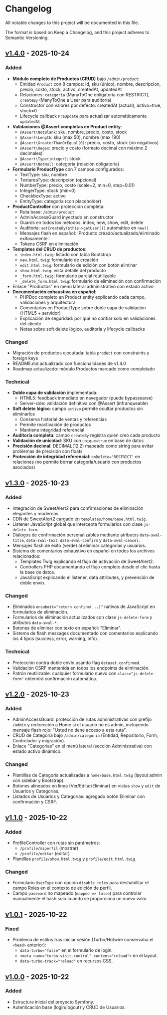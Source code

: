 # Changelog

All notable changes to this project will be documented in this file.

The format is based on Keep a Changelog, and this project adheres to Semantic Versioning.

## [v1.4.0] - 2025-10-24

### Added
- **Módulo completo de Productos (CRUD)** bajo `/admin/product`:
  - Entidad `Product` con 8 campos: id, sku (único), nombre, descripcion, precio, costo, stock, activo, createdAt, updatedAt
  - Relaciones: `categoria` (ManyToOne obligatoria con RESTRICT), `createBy` (ManyToOne a User para auditoría)
  - Constructor con valores por defecto: createdAt (actual), activo=true, stock=0
  - Lifecycle callback `PreUpdate` para actualizar automáticamente `updatedAt`
- **Validaciones @Assert completas en Product entity**:
  - `@Assert\NotBlank`: sku, nombre, precio, costo, stock
  - `@Assert\Length`: sku (max 50), nombre (max 180)
  - `@Assert\GreaterThanOrEqual(0)`: precio, costo, stock (no negativos)
  - `@Assert\Regex`: precio y costo (formato decimal con máximo 2 decimales)
  - `@Assert\Type(integer)`: stock
  - `@Assert\NotNull`: categoria (relación obligatoria)
- **Formulario ProductType** con 7 campos configurados:
  - TextType: sku, nombre
  - TextareaType: descripcion (opcional)
  - NumberType: precio, costo (scale=2, min=0, step=0.01)
  - IntegerType: stock (min=0)
  - CheckboxType: activo
  - EntityType: categoria (con placeholder)
- **ProductController** con protección completa:
  - Ruta base: `/admin/product`
  - AdminAccessGuard inyectado en constructor
  - Guards en todos los métodos: index, new, show, edit, delete
  - Auditoría: `setCreateBy($this->getUser())` automático en `new()`
  - Mensajes flash en español: 'Producto creado/actualizado/eliminado exitosamente.'
  - Tokens CSRF en eliminación
- **Templates del CRUD de productos**:
  - `index.html.twig`: listado con tabla Bootstrap
  - `new.html.twig`: formulario de creación
  - `edit.html.twig`: formulario de edición con botón eliminar
  - `show.html.twig`: vista detalle del producto
  - `_form.html.twig`: formulario parcial reutilizable
  - `_delete_form.html.twig`: formulario de eliminación con confirmación
- Enlace "Productos" en menú lateral administrativo con estado activo
- **Documentación exhaustiva en español**:
  - PHPDoc completo en Product entity explicando cada campo, validaciones y arquitectura
  - Comentarios en ProductType sobre doble capa de validación (HTML5 + servidor)
  - Explicación de seguridad: por qué no confiar solo en validaciones del cliente
  - Notas sobre soft delete lógico, auditoría y lifecycle callbacks

### Changed
- Migración de productos ejecutada: tabla `product` con constraints y foreign keys
- README.md actualizado con funcionalidades de v1.4.0
- Roadmap actualizado: módulo Productos marcado como completado

### Technical
- **Doble capa de validación** implementada:
  - HTML5: feedback inmediato en navegador (puede bypassearse)
  - Server-side: validación definitiva con @Assert (infranqueable)
- **Soft delete lógico**: campo `activo` permite ocultar productos sin eliminarlos
  - Conserva historial de ventas y referencias
  - Permite reactivación de productos
  - Mantiene integridad referencial
- **Auditoría completa**: campo `createBy` registra quién creó cada producto
- **Validación de unicidad**: SKU con `unique=true` en base de datos
- **Precisión decimal**: DECIMAL(12,2) mapeado como string para evitar problemas de precisión con floats
- **Protección de integridad referencial**: `onDelete='RESTRICT'` en relaciones (no permite borrar categoría/usuario con productos asociados)

## [v1.3.0] - 2025-10-23

### Added
- Integración de SweetAlert2 para confirmaciones de eliminación elegantes y modernas.
- CDN de SweetAlert2 cargado en `templates/home/base.html.twig`.
- Listener JavaScript global que intercepta formularios con clase `js-delete-form`.
- Diálogos de confirmación personalizables mediante atributos `data-swal-title`, `data-swal-text`, `data-swal-confirm` y `data-swal-cancel`.
- Mensajes flash de éxito (verde) al eliminar categorías y usuarios.
- Sistema de comentarios exhaustivo en español en todos los archivos relacionados:
  - Templates Twig explicando el flujo de activación de SweetAlert2.
  - Controllers PHP documentando el flujo completo desde el clic hasta la base de datos.
  - JavaScript explicando el listener, data attributes, y prevención de doble envío.

### Changed
- Eliminados `onsubmit="return confirm(...)"` nativos de JavaScript en formularios de eliminación.
- Formularios de eliminación actualizados con clase `js-delete-form` y atributos `data-swal-*`.
- Botones de eliminar con texto en español: "Eliminar".
- Sistema de flash messages documentado con comentarios explicando los 4 tipos (success, error, warning, info).

### Technical
- Protección contra doble envío usando flag `dataset.confirmed`.
- Validación CSRF mantenida en todos los endpoints de eliminación.
- Patrón reutilizable: cualquier formulario nuevo con `class="js-delete-form"` obtendrá confirmación automática.

## [v1.2.0] - 2025-10-23

### Added
- AdminAccessGuard: protección de rutas administrativas con prefijo `/admin` y redirección a Home si el usuario no es admin, incluyendo mensaje flash rojo: "Usted no tiene acceso a esta ruta".
- CRUD de Categoría bajo `/admin/categoria` (Entidad, Repositorio, Form, Controlador y migración).
- Enlace "Categorías" en el menú lateral (sección Administrativa) con estado activo dinámico.

### Changed
- Plantillas de Categoría actualizadas a `home/base.html.twig` (layout admin con sidebar y Bootstrap).
- Botones alineados en línea (Ver/Editar/Eliminar) en vistas `show` y `edit` de Usuarios y Categorías.
- Listados de Usuarios y Categorías: agregado botón Eliminar con confirmación y CSRF.

## [v1.1.0] - 2025-10-22

### Added
- ProfileController con rutas sin parámetros:
  - `/profile/miperfil` (mostrar)
  - `/profile/editar` (editar)
- Plantillas `profile/show.html.twig` y `profile/edit.html.twig`.

### Changed
- Formulario `UserType` con opción `disable_roles` para deshabilitar el campo Roles en el contexto de edición de perfil.
- Campo `password` no mapeado (`mapped => false`) para controlar manualmente el hash solo cuando se proporciona un nuevo valor.

## [v1.0.1] - 2025-10-22

### Fixed
- Problema de estilos tras iniciar sesión (Turbo/Hotwire conservaba el `<head>` anterior):
  - `data-turbo="false"` en el formulario de login.
  - `<meta name="turbo-visit-control" content="reload">` en el layout.
  - `data-turbo-track="reload"` en recursos CSS.

## [v1.0.0] - 2025-10-22

### Added
- Estructura inicial del proyecto Symfony.
- Autenticación base (login/logout) y CRUD de Usuarios.


[v1.4.0]: https://github.com/jhonatanfdez/symfony-proyecto/releases/tag/v1.4.0
[v1.3.0]: https://github.com/jhonatanfdez/symfony-proyecto/releases/tag/v1.3.0
[v1.2.0]: https://github.com/jhonatanfdez/symfony-proyecto/releases/tag/v1.2.0
[v1.1.0]: https://github.com/jhonatanfdez/symfony-proyecto/releases/tag/v1.1.0
[v1.0.1]: https://github.com/jhonatanfdez/symfony-proyecto/releases/tag/v1.0.1
[v1.0.0]: https://github.com/jhonatanfdez/symfony-proyecto/releases/tag/v1.0.0
